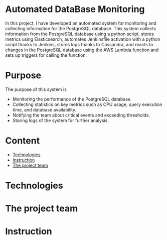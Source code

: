 # Automated DataBase Monitoring

In this project, I have developed an automated system for monitoring and collecting information for the PostgreSQL database. This system collects information from the PostgreSQL database using a python script, stores metrics using Elasticsearch, automates Jenkinsfile activation with a python script thanks to Jenkins, stores logs thanks to Cassandra, and reacts to changes in the PostgreSQL database using the AWS Lambda function and sets up triggers for calling the function.


# Purpose

The purpose of this system is 

- Monitoring the performance of the PostgreSQL database.
- Collecting statistics on key metrics such as CPU usage, query execution time, and database availability.
- Notifying the team about critical events and exceeding thresholds.
- Storing logs of the system for further analysis.


# Content

- [Technologies](#Technologies)
- [Instruction](#Instruction)
- [The project team](#The_project_team)

# Technologies

# The project team

# Instruction
